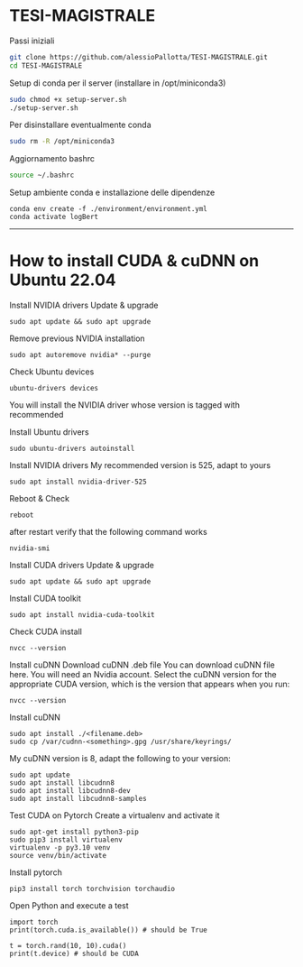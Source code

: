 # TESI-MAGISTRALE

Passi iniziali
```sh
git clone https://github.com/alessioPallotta/TESI-MAGISTRALE.git
cd TESI-MAGISTRALE
```

Setup di conda per il server (installare in /opt/miniconda3)
```sh
sudo chmod +x setup-server.sh
./setup-server.sh
```

Per disinstallare eventualmente conda
```sh
sudo rm -R /opt/miniconda3
```

Aggiornamento bashrc
```sh
source ~/.bashrc
```

Setup ambiente conda e installazione delle dipendenze
```
conda env create -f ./environment/environment.yml
conda activate logBert
```


------------------------------------------------------------------
# How to install CUDA & cuDNN on Ubuntu 22.04
Install NVIDIA drivers
Update & upgrade
```
sudo apt update && sudo apt upgrade
```
Remove previous NVIDIA installation
```
sudo apt autoremove nvidia* --purge
```
Check Ubuntu devices
```
ubuntu-drivers devices
```
You will install the NVIDIA driver whose version is tagged with recommended

Install Ubuntu drivers
```
sudo ubuntu-drivers autoinstall
```
Install NVIDIA drivers
My recommended version is 525, adapt to yours
```
sudo apt install nvidia-driver-525
```
Reboot & Check
```
reboot
```
after restart verify that the following command works
```
nvidia-smi
```
Install CUDA drivers
Update & upgrade
```
sudo apt update && sudo apt upgrade
```
Install CUDA toolkit
```
sudo apt install nvidia-cuda-toolkit
```
Check CUDA install
```
nvcc --version
```
Install cuDNN
Download cuDNN .deb file
You can download cuDNN file here. You will need an Nvidia account. Select the cuDNN version for the appropriate CUDA version, which is the version that appears when you run:
```
nvcc --version
```
Install cuDNN
```
sudo apt install ./<filename.deb>
sudo cp /var/cudnn-<something>.gpg /usr/share/keyrings/
```
My cuDNN version is 8, adapt the following to your version:
```
sudo apt update
sudo apt install libcudnn8
sudo apt install libcudnn8-dev
sudo apt install libcudnn8-samples
```
Test CUDA on Pytorch
Create a virtualenv and activate it
```
sudo apt-get install python3-pip
sudo pip3 install virtualenv 
virtualenv -p py3.10 venv
source venv/bin/activate
```
Install pytorch
```
pip3 install torch torchvision torchaudio
```
Open Python and execute a test
```
import torch
print(torch.cuda.is_available()) # should be True

t = torch.rand(10, 10).cuda()
print(t.device) # should be CUDA
```

